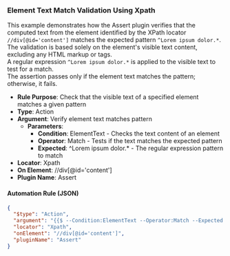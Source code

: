 ### Element Text Match Validation Using Xpath

This example demonstrates how the Assert plugin verifies that the computed text from the element identified by the XPath locator `//div[@id='content']` matches the expected pattern `^Lorem ipsum dolor.*`.  
The validation is based solely on the element's visible text content, excluding any HTML markup or tags.  
A regular expression `^Lorem ipsum dolor.*` is applied to the visible text to test for a match.  
The assertion passes only if the element text matches the pattern; otherwise, it fails.

- **Rule Purpose**: Check that the visible text of a specified element matches a given pattern  
- **Type**: Action  
- **Argument**: Verify element text matches pattern  
  - **Parameters**:  
    - **Condition**: ElementText - Checks the text content of an element  
    - **Operator**: Match - Tests if the text matches the expected pattern  
    - **Expected**: ^Lorem ipsum dolor.* - The regular expression pattern to match  
- **Locator**: Xpath  
- **On Element**: //div[@id='content']  
- **Plugin Name**: Assert  

#### Automation Rule (JSON)

```json
{
  "$type": "Action",
  "argument": "{{$ --Condition:ElementText --Operator:Match --Expected:^Lorem ipsum dolor.*}}",
  "locator": "Xpath",
  "onElement": "//div[@id='content']",
  "pluginName": "Assert"
}
```
